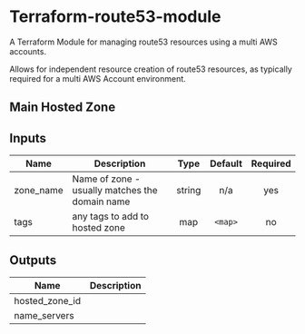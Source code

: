 # Terraform-route53-module
A Terraform Module for managing route53 resources using a multi AWS accounts.

Allows for independent resource creation of route53 resources, as typically required for a multi AWS Account environment.


## Main Hosted Zone

## Inputs

| Name | Description | Type | Default | Required |
|------|-------------|:----:|:-----:|:-----:|
| zone\_name | Name of zone - usually matches the domain name | string | n/a | yes |
| tags | any tags to add to hosted zone | map | `<map>` | no |

## Outputs

| Name | Description |
|------|-------------|
| hosted\_zone\_id |  |
| name\_servers |  |

